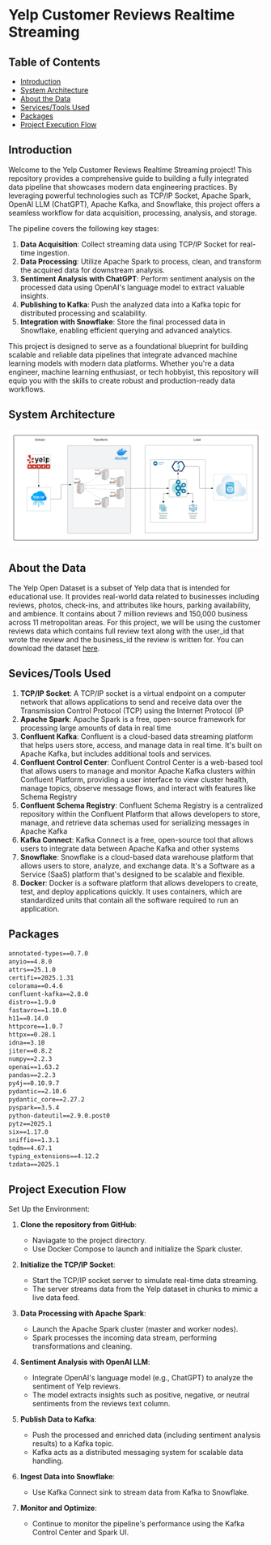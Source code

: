 # Yelp Customer Reviews Realtime Streaming

## Table of Contents
- [Introduction](https://github.com/alycet/yelp_realtime_streaming/blob/main/README.md#introduction)
- [System Architecture](https://github.com/alycet/yelp_realtime_streaming/tree/main?tab=readme-ov-file#system-architecture)
- [About the Data](https://github.com/alycet/yelp_realtime_streaming/tree/main?tab=readme-ov-file#about-the-data)
- [Services/Tools Used](https://github.com/alycet/yelp_realtime_streaming/tree/main?tab=readme-ov-file#sevicestools-used)
- [Packages](https://github.com/alycet/yelp_realtime_streaming/blob/main/README.md#packages)
- [Project Execution Flow](https://github.com/alycet/yelp_realtime_streaming/blob/main/README.md#project-execution-flow)


## Introduction
Welcome to the Yelp Customer Reviews Realtime Streaming project! This repository provides a comprehensive guide to building a fully integrated data pipeline that showcases modern data engineering practices. By leveraging powerful technologies such as TCP/IP Socket, Apache Spark, OpenAI LLM (ChatGPT), Apache Kafka, and Snowflake, this project offers a seamless workflow for data acquisition, processing, analysis, and storage.

The pipeline covers the following key stages:

1. **Data Acquisition**: Collect streaming data using TCP/IP Socket for real-time ingestion.
2. **Data Processing**: Utilize Apache Spark to process, clean, and transform the acquired data for downstream analysis.
3. **Sentiment Analysis with ChatGPT**: Perform sentiment analysis on the processed data using OpenAI's language model to extract valuable insights.
4. **Publishing to Kafka**: Push the analyzed data into a Kafka topic for distributed processing and scalability.
5. **Integration with Snowflake**: Store the final processed data in Snowflake, enabling efficient querying and advanced analytics.

This project is designed to serve as a foundational blueprint for building scalable and reliable data pipelines that integrate advanced machine learning models with modern data platforms. Whether you're a data engineer, machine learning enthusiast, or tech hobbyist, this repository will equip you with the skills to create robust and production-ready data workflows.

## System Architecture
![Architecture Diagram](https://github.com/alycet/yelp_realtime_streaming/blob/main/Yelp_Streaming_Architecture.png)
## About the Data
The Yelp Open Dataset is a subset of Yelp data that is intended for educational use. It provides real-world data related to businesses including reviews, photos, check-ins, and attributes like hours, parking availability, and ambience.  It contains about 7 million reviews and 150,000 business across 11 metropolitan areas.  For this project, we will be using the customer reviews data which contains full review text along with the user_id that wrote the review and the business_id the 
review is written for. You can download the dataset [here](https://business.yelp.com/data/resources/open-dataset/).


## Sevices/Tools Used

1. **TCP/IP Socket**: A TCP/IP socket is a virtual endpoint on a computer network that allows applications to send and receive data over the Transmission Control Protocol (TCP) using the Internet Protocol (IP
2. **Apache Spark**: Apache Spark is a free, open-source framework for processing large amounts of data in real time
3. **Confluent Kafka**: Confluent is a cloud-based data streaming platform that helps users store, access, and manage data in real time. It's built on Apache Kafka, but includes additional tools and services.
4. **Confluent Control Center**: Confluent Control Center is a web-based tool that allows users to manage and monitor Apache Kafka clusters within Confluent Platform, providing a user interface to view cluster health, manage topics, observe message flows, and interact with features like Schema Registry
5. **Confluent Schema Registry**: Confluent Schema Registry is a centralized repository within the Confluent Platform that allows developers to store, manage, and retrieve data schemas used for serializing messages in Apache Kafka
6. **Kafka Connect**: Kafka Connect is a free, open-source tool that allows users to integrate data between Apache Kafka and other systems
7. **Snowflake**: Snowflake is a cloud-based data warehouse platform that allows users to store, analyze, and exchange data. It's a Software as a Service (SaaS) platform that's designed to be scalable and flexible.
8. **Docker**: Docker is a software platform that allows developers to create, test, and deploy applications quickly. It uses containers, which are standardized units that contain all the software required to run an application.

## Packages

```
annotated-types==0.7.0
anyio==4.8.0
attrs==25.1.0
certifi==2025.1.31
colorama==0.4.6
confluent-kafka==2.8.0
distro==1.9.0
fastavro==1.10.0
h11==0.14.0
httpcore==1.0.7
httpx==0.28.1
idna==3.10
jiter==0.8.2
numpy==2.2.3
openai==1.63.2
pandas==2.2.3
py4j==0.10.9.7
pydantic==2.10.6
pydantic_core==2.27.2
pyspark==3.5.4
python-dateutil==2.9.0.post0
pytz==2025.1
six==1.17.0
sniffio==1.3.1
tqdm==4.67.1
typing_extensions==4.12.2
tzdata==2025.1

```

## Project Execution Flow
Set Up the Environment:

1. **Clone the repository from GitHub**:

      - Naviagate to the project directory.
      - Use Docker Compose to launch and initialize the Spark cluster.

2. **Initialize the TCP/IP Socket**:
      - Start the TCP/IP socket server to simulate real-time data streaming.
      - The server streams data from the Yelp dataset in chunks to mimic a live data feed.

3. **Data Processing with Apache Spark**:
      - Launch the Apache Spark cluster (master and worker nodes).
      - Spark processes the incoming data stream, performing transformations and cleaning.

4. **Sentiment Analysis with OpenAI LLM**:

      - Integrate OpenAI's language model (e.g., ChatGPT) to analyze the sentiment of Yelp reviews.
      - The model extracts insights such as positive, negative, or neutral sentiments from the reviews text column.

5. **Publish Data to Kafka**:

      - Push the processed and enriched data (including sentiment analysis results) to a Kafka topic.
      - Kafka acts as a distributed messaging system for scalable data handling.

6. **Ingest Data into Snowflake**:

      - Use Kafka Connect sink to stream data from Kafka to Snowflake.

7. **Monitor and Optimize**:

      - Continue to monitor the pipeline's performance using the Kafka Control Center and Spark UI.

